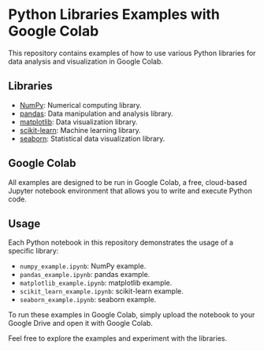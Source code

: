 # Python Libraries Examples with Google Colab

This repository contains examples of how to use various Python libraries for data analysis and visualization in Google Colab.

## Libraries

- [NumPy](https://numpy.org/): Numerical computing library.
- [pandas](https://pandas.pydata.org/): Data manipulation and analysis library.
- [matplotlib](https://matplotlib.org/): Data visualization library.
- [scikit-learn](https://scikit-learn.org/): Machine learning library.
- [seaborn](https://seaborn.pydata.org/): Statistical data visualization library.

## Google Colab

All examples are designed to be run in Google Colab, a free, cloud-based Jupyter notebook environment that allows you to write and execute Python code.

## Usage

Each Python notebook in this repository demonstrates the usage of a specific library:

- `numpy_example.ipynb`: NumPy example.
- `pandas_example.ipynb`: pandas example.
- `matplotlib_example.ipynb`: matplotlib example.
- `scikit_learn_example.ipynb`: scikit-learn example.
- `seaborn_example.ipynb`: seaborn example.

To run these examples in Google Colab, simply upload the notebook to your Google Drive and open it with Google Colab.

Feel free to explore the examples and experiment with the libraries.

